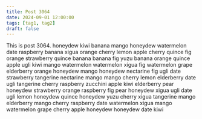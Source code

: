 ```yaml
---
title: Post 3064
date: 2024-09-01 12:00:00
tags: [tag1, tag2]
draft: false
---
```

This is post 3064.
honeydew
kiwi
banana
mango
honeydew
watermelon
date
raspberry
banana
xigua
orange
cherry
lemon
apple
cherry
quince
fig
orange
strawberry
quince
banana
banana
fig
yuzu
banana
orange
quince
apple
ugli
kiwi
mango
watermelon
watermelon
xigua
fig
watermelon
grape
elderberry
orange
honeydew
mango
honeydew
nectarine
fig
ugli
date
strawberry
tangerine
nectarine
mango
mango
cherry
lemon
elderberry
date
ugli
tangerine
cherry
raspberry
zucchini
apple
kiwi
elderberry
pear
honeydew
strawberry
orange
raspberry
fig
pear
honeydew
xigua
ugli
date
ugli
lemon
honeydew
quince
honeydew
yuzu
cherry
xigua
tangerine
mango
elderberry
mango
cherry
raspberry
date
watermelon
xigua
mango
watermelon
grape
cherry
apple
honeydew
honeydew
date
kiwi
